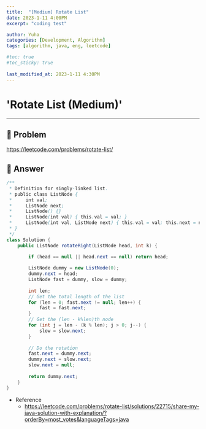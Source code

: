 ```yaml
---
title:  "[Medium] Rotate List"
date: 2023-1-11 4:00PM
excerpt: "coding test"

author: Yuha
categories: [Development, Algorithm]
tags: [algorithm, java, eng, leetcode]

#toc: true
#toc_sticky: true
 
last_modified_at: 2023-1-11 4:30PM
---
```


# 'Rotate List (Medium)'

---

## 📌 Problem
<https://leetcode.com/problems/rotate-list/>


## 📌 Answer

```java
/**
 * Definition for singly-linked list.
 * public class ListNode {
 *     int val;
 *     ListNode next;
 *     ListNode() {}
 *     ListNode(int val) { this.val = val; }
 *     ListNode(int val, ListNode next) { this.val = val; this.next = next; }
 * }
 */
class Solution {
    public ListNode rotateRight(ListNode head, int k) {

        if (head == null || head.next == null) return head;
        
        ListNode dummy = new ListNode(0);
        dummy.next = head;
        ListNode fast = dummy, slow = dummy;
        
        int len;
        // Get the total length of the list
        for (len = 0; fast.next != null; len++) {
            fast = fast.next;
        }
        // Get the (len - k%len)th node
        for (int j = len - (k % len); j > 0; j--) {
            slow = slow.next;
        }
        
        // Do the rotation
        fast.next = dummy.next;
        dummy.next = slow.next;
        slow.next = null;
        
        return dummy.next;
    }
}
```


- Reference
    - <https://leetcode.com/problems/rotate-list/solutions/22715/share-my-java-solution-with-explanation/?orderBy=most_votes&languageTags=java>

